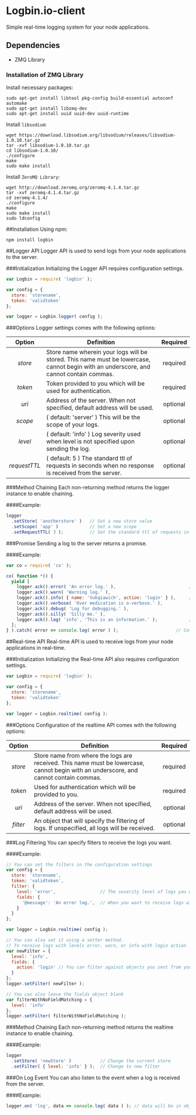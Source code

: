 # Logbin.io-client
Simple real-time logging system for your node applications.

## Dependencies
* ZMQ Library

### Installation of ZMQ Library
Install necessary packages:

    sudo apt-get install libtool pkg-config build-essential autoconf automake
    sudo apt-get install libzmq-dev
    sudo apt-get install uuid uuid-dev uuid-runtime

Install `libsodium`:

    wget https://download.libsodium.org/libsodium/releases/libsodium-1.0.10.tar.gz
    tar -xvf libsodium-1.0.10.tar.gz
    cd libsodium-1.0.10/
    ./configure
    make
    sudo make install

Install `ZeroMQ Library`:

    wget http://download.zeromq.org/zeromq-4.1.4.tar.gz
    tar -xvf zeromq-4.1.4.tar.gz
    cd zeromq-4.1.4/
    ./configure
    make
    sudo make install
    sudo ldconfig

##Installation
Using npm:

    npm install logbin

##Logger API
Logger API is used to send logs from your node applications to the server.

###Initialization
Initializing the Logger API requires configuration settings.

```javascript
var Logbin = require( 'logbin' );

var config = {
  store: 'storename',
  token: 'validtoken'
};

var logger = Logbin.logger( config );
```

###Options
Logger settings comes with the following options:

| Option | Definition | Required |
|:------:| ---------- |:--------:|
| *store* | Store name wherein your logs will be stored. This name must be lowercase, cannot begin with an underscore, and cannot contain commas. | required |
| *token* | Token provided to you which will be used for authentication. | required |
| *uri* | Address of the server. When not specified, default address will be used. | optional |
| *scope* | ( default: 'server' ) This will be the scope of your logs. | optional |
| *level* | ( default: 'info' ) Log severity used when level is not specified upon sending the log. | optional |
| *requestTTL* | ( default: 5 ) The standard ttl of requests in seconds when no response is received from the server. | optional |

###Method Chaining
Each non-returning method returns the logger instance to enable chaining.

####Example:

```javascript
logger
  .setStore( 'anotherstore' )   // Set a new store value
  .setScope( 'app' )            // Set a new scope
  .setRequestTTL( 3 );          // Set the standard ttl of requests in seconds
```

###Promise
Sending a log to the server returns a promise.

####Example:

```javascript
var co = require( 'co' );

co( function *() {
  yield [
    logger.ack().error( 'An error log.' ),                            // Send a log categorized by levels
    logger.ack().warn( 'Warning log.' ),
    logger.ack().info( { name: 'Vukqiawich', action: 'login' } ),     // You can also send an object
    logger.ack().verbose( 'Over medication is o-verbose.' ),
    logger.ack().debug( 'Log for debugging.' ),
    logger.ack().silly( 'Silly me.' ),
    logger.ack().log( 'info', 'This is an information.' );            // Or you can specify the level instead
  ];
} ).catch( error => console.log( error ) );                      // Catch reason of rejection
```

##Real-time API
Real-time API is used to receive logs from your node applications in real-time.

###Initialization
Initializing the Real-time API also requires configuration settings.

```javascript
var Logbin = require( 'logbin' );

var config = {
  store: 'storename',
  token: 'validtoken'
};

var logger = Logbin.realtime( config );
```

###Options
Configuration of the realtime API comes with the following options:

| Option | Definition | Required |
|:------:| ---------- |:--------:|
| *store* | Store name from where the logs are received. This name must be lowercase, cannot begin with an underscore, and cannot contain commas. | required |
| *token* | Used for authentication which will be provided to you. | required |
| *uri* | Address of the server. When not specified, default address will be used. | optional |
| *filter* | An object that will specify the filtering of logs. If unspecified, all logs will be received. | optional |

###Log Filtering
You can specify filters to receive the logs you want.

####Example:

```javascript
// You can set the filters in the configuration settings
var config = {
  store: 'storename',
  token: 'validtoken',
  filter: {
    level: 'error',                 // The severity level of logs you want to receive
    fields: {
      '@message': 'An error log.',  // When you want to receive logs with exact matching strings
    }
  }
};

var logger = Logbin.realtime( config );

// You can also set it using a setter method.
// To receive logs with levels error, warn, or info with login action
var newFilter = {
  level: 'info',
  fields: {
    action: 'login' // You can filter against objects you sent from your applications
  }
};
logger.setFilter( newFilter );

// You can also leave the fields object blank
var filterWithNoFieldMatching = {
  level: 'info'
};
logger.setFilter( filterWithNoFieldMatching );
```

###Method Chaining
Each non-returning method returns the realtime instance to enable chaining.

####Example:

```javascript
logger
  .setStore( 'newStore' )           // Change the current store
  .setFilter( { level: 'info' } );  // Change to new filter
```

###On Log Event
You can also listen to the event when a log is received from the server.

####Example:

```javascript
logger.on( 'log', data => console.log( data ) ); // data will be in object form for easier manipulation
```
